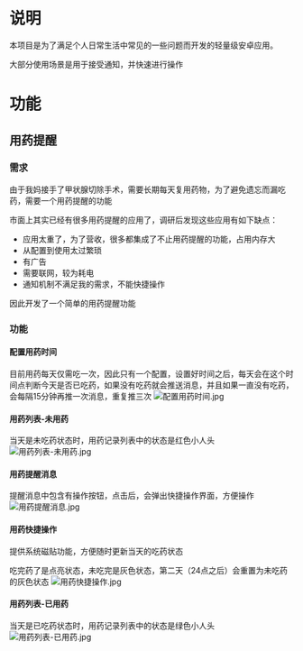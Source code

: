 # 说明
本项目是为了满足个人日常生活中常见的一些问题而开发的轻量级安卓应用。

大部分使用场景是用于接受通知，并快速进行操作

# 功能
## 用药提醒
### 需求
由于我妈接手了甲状腺切除手术，需要长期每天复用药物，为了避免遗忘而漏吃药，需要一个用药提醒的功能

市面上其实已经有很多用药提醒的应用了，调研后发现这些应用有如下缺点：
- 应用太重了，为了营收，很多都集成了不止用药提醒的功能，占用内存大
- 从配置到使用太过繁琐
- 有广告
- 需要联网，较为耗电
- 通知机制不满足我的需求，不能快捷操作

因此开发了一个简单的用药提醒功能
### 功能
#### 配置用药时间
目前用药每天仅需吃一次，因此只有一个配置，设置好时间之后，每天会在这个时间点判断今天是否已吃药，如果没有吃药就会推送消息，并且如果一直没有吃药，会每隔15分钟再推一次消息，重复推三次
![配置用药时间.jpg](readmeAttachment/配置用药时间.jpg)
#### 用药列表-未用药
当天是未吃药状态时，用药记录列表中的状态是红色小人头
![用药列表-未用药.jpg](readmeAttachment/未用药.jpg)
#### 用药提醒消息
提醒消息中包含有操作按钮，点击后，会弹出快捷操作界面，方便操作
![用药提醒消息.jpg](readmeAttachment/未用药提醒.jpg)
#### 用药快捷操作
提供系统磁贴功能，方便随时更新当天的吃药状态

吃完药了是点亮状态，未吃完是灰色状态，第二天（24点之后）会重置为未吃药的灰色状态
![用药快捷操作.jpg](readmeAttachment/快捷操作.jpg)
#### 用药列表-已用药
当天是已吃药状态时，用药记录列表中的状态是绿色小人头
![用药列表-已用药.jpg](readmeAttachment/已用药.jpg)



